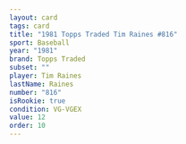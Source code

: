 ```yaml
---
layout: card
tags: card
title: "1981 Topps Traded Tim Raines #816"
sport: Baseball
year: "1981"
brand: Topps Traded
subset: ""
player: Tim Raines
lastName: Raines
number: "816"
isRookie: true
condition: VG-VGEX
value: 12
order: 10
---
```

